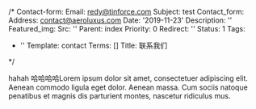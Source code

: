 /*
Contact-form:
  Email: redy@tinforce.com
  Subject: test
Contact_form:
  Address: contact@aeroluxus.com
Date: '2019-11-23'
Description: ''
Featured_img:
  Src: ''
Parent: index
Priority: 0
Redirect: ''
Status: 1
Tags:
- ''
Template: contact
Terms: []
Title: 联系我们

*/





<p>hahah 哈哈哈哈Lorem ipsum dolor sit amet, consectetuer adipiscing elit. Aenean commodo  ligula eget dolor. Aenean massa. Cum sociis natoque penatibus et magnis   dis parturient montes, nascetur ridiculus mus.</p>